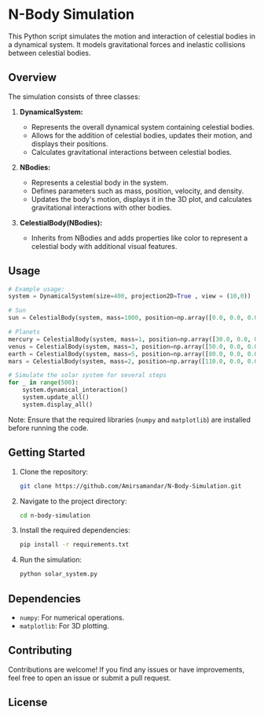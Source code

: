 # N-Body Simulation

This Python script simulates the motion and interaction of celestial bodies in a dynamical system. It models gravitational forces and inelastic collisions between celestial bodies.

## Overview

The simulation consists of three classes:

1. **DynamicalSystem:**
   - Represents the overall dynamical system containing celestial bodies.
   - Allows for the addition of celestial bodies, updates their motion, and displays their positions.
   - Calculates gravitational interactions between celestial bodies.

2. **NBodies:**
   - Represents a celestial body in the system.
   - Defines parameters such as mass, position, velocity, and density.
   - Updates the body's motion, displays it in the 3D plot, and calculates gravitational interactions with other bodies.

3. **CelestialBody(NBodies):**
   - Inherits from NBodies and adds properties like color to represent a celestial body with additional visual features.

## Usage

```python
# Example usage:
system = DynamicalSystem(size=400, projection2D=True , view = (10,0))

# Sun
sun = CelestialBody(system, mass=1000, position=np.array([0.0, 0.0, 0.0]), velocity=np.array([0.0, 0.0, 0.0]), color="yellow")

# Planets
mercury = CelestialBody(system, mass=1, position=np.array([30.0, 0.0, 0.0]), velocity=np.array([0.0, 1.3, 0.0]), color="grey")
venus = CelestialBody(system, mass=3, position=np.array([50.0, 0.0, 0.0]), velocity=np.array([0.0, 2.5, 0.0]), color="orange")
earth = CelestialBody(system, mass=5, position=np.array([80.0, 0.0, 0.0]), velocity=np.array([0.0, 2.0, 0.0]), color="blue")
mars = CelestialBody(system, mass=2, position=np.array([110.0, 0.0, 0.0]), velocity=np.array([0.0, 1.5, 0.0]), color="red")

# Simulate the solar system for several steps
for _ in range(500):
    system.dynamical_interaction()
    system.update_all()
    system.display_all()
```

Note: Ensure that the required libraries (`numpy` and `matplotlib`) are installed before running the code.

## Getting Started

1. Clone the repository:

   ```bash
   git clone https://github.com/Amirsamandar/N-Body-Simulation.git
   ```

2. Navigate to the project directory:

   ```bash
   cd n-body-simulation
   ```

3. Install the required dependencies:

   ```bash
   pip install -r requirements.txt
   ```

4. Run the simulation:

   ```bash
   python solar_system.py
   ```

## Dependencies

- `numpy`: For numerical operations.
- `matplotlib`: For 3D plotting.

## Contributing

Contributions are welcome! If you find any issues or have improvements, feel free to open an issue or submit a pull request.

## License



